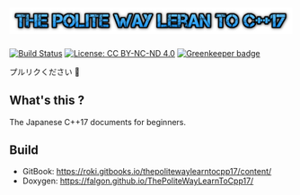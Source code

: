 # ![](/assets/cooltext217357454332119.png)

[![Build Status](https://travis-ci.org/falgon/ThePoliteWayLearnToCpp17.svg?branch=original_state)](https://travis-ci.org/falgon/ThePoliteWayLearnToCpp17)
[![License: CC BY-NC-ND 4.0](https://img.shields.io/badge/License-CC%20BY--NC--ND%204.0-lightgrey.svg)](https://creativecommons.org/licenses/by-nc-nd/4.0/) [![Greenkeeper badge](https://badges.greenkeeper.io/falgon/ThePoliteWayLearnToCpp17.svg)](https://greenkeeper.io/)

プルリクください 🙌

## What's this ?
The Japanese C++17 documents for beginners.

## Build
* GitBook: https://roki.gitbooks.io/thepolitewaylearntocpp17/content/
* Doxygen: https://falgon.github.io/ThePoliteWayLearnToCpp17/
